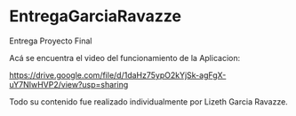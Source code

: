 # EntregaGarciaRavazze
Entrega Proyecto Final

Acá se encuentra el video del funcionamiento de la Aplicacion:

https://drive.google.com/file/d/1daHz75ypO2kYjSk-agFgX-uY7NIwHVP2/view?usp=sharing

Todo su contenido fue realizado individualmente por Lizeth Garcia Ravazze.
